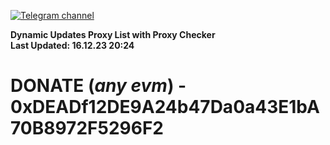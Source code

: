 [![Telegram channel](https://img.shields.io/endpoint?url=https://runkit.io/damiankrawczyk/telegram-badge/branches/master?url=https://t.me/n4z4v0d)](https://t.me/n4z4v0d) 

**Dynamic Updates Proxy List with Proxy Checker**  
**Last Updated: 16.12.23 20:24**

# DONATE (_any evm_) - 0xDEADf12DE9A24b47Da0a43E1bA70B8972F5296F2

